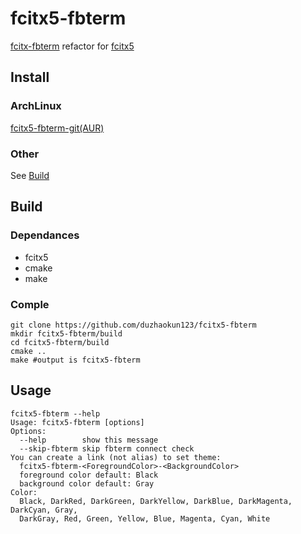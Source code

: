 # fcitx5-fbterm
[fcitx-fbterm](https://github.com/fcitx/fcitx-fbterm) refactor for [fcitx5](https://github.com/fcitx/fcitx5)

## Install
### ArchLinux
[fcitx5-fbterm-git(AUR)](https://aur.archlinux.org/packages/fcitx5-fbterm-git/)
### Other
See [Build](#Build)

## Build
### Dependances
- fcitx5
- cmake
- make

### Comple
```shell
git clone https://github.com/duzhaokun123/fcitx5-fbterm
mkdir fcitx5-fbterm/build
cd fcitx5-fbterm/build
cmake ..
make #output is fcitx5-fbterm
```

## Usage
```
fcitx5-fbterm --help
Usage: fcitx5-fbterm [options]
Options:
  --help        show this message
  --skip-fbterm skip fbterm connect check
You can create a link (not alias) to set theme:
  fcitx5-fbterm-<ForegroundColor>-<BackgroundColor>
  foreground color default: Black
  background color default: Gray
Color:
  Black, DarkRed, DarkGreen, DarkYellow, DarkBlue, DarkMagenta, DarkCyan, Gray,
  DarkGray, Red, Green, Yellow, Blue, Magenta, Cyan, White
```

